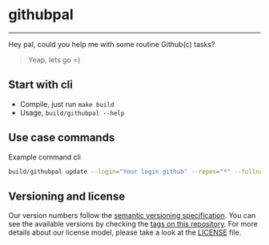 # githubpal
---
Hey pal, could you help me with some routine Github(c) tasks?
> Yeap, lets go =)

## Start with cli

* Compile, just run `make build`
* Usage, `build/githubpal --help`

## Use case commands

Example command cli
```sh
build/githubpal update --login="Your login github" --repos="*" --fullname="Your full Name" --name="First Name" --limit=25 --url="https://yourcoolwebsite.com"
```

## Versioning and license

Our version numbers follow the [semantic versioning specification](http://semver.org/). You can see the available versions by checking the [tags on this repository](https://github.com/drgomesp/githubpal/tags). For more details about our license model, please take a look at the [LICENSE](LICENSE) file.

